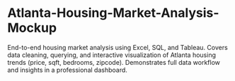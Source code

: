 # Atlanta-Housing-Market-Analysis-Mockup
End-to-end housing market analysis using Excel, SQL, and Tableau. Covers data cleaning, querying, and interactive visualization of Atlanta housing trends (price, sqft, bedrooms, zipcode). Demonstrates full data workflow and insights in a professional dashboard.
